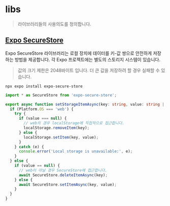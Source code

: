# libs

> 라이브러리들의 사용의도를 정의합니다.

## [Expo SecureStore](https://docs.expo.dev/versions/latest/sdk/securestore/)

Expo SecureStore 라이브러리는 로컬 장치에 데이터를 키-값 쌍으로 안전하게 저장하는 방법을 제공합니다. 각 Expo 프로젝트에는 별도의 스토리지 시스템이 있습니다.

> 값의 크기 제한은 2048바이트 입니다. 더 큰 값을 저장하려 할 경우 실패할 수 있습니다.

```shell
npx expo install expo-secure-store
```

```typescript
import * as SecureStore from 'expo-secure-store';

export async function setStorageItemAsync(key: string, value: string | null) {
  if (Platform.OS === 'web') {
    try {
      if (value === null) {
        // web의 경우 localStorage에 직접적으로 접근합니다.
        localStorage.removeItem(key);
      } else {
        localStorage.setItem(key, value);
      }
    } catch (e) {
      console.error('Local storage is unavailable:', e);
    }
  } else {
    if (value == null) {
      // web이 아닐 경우 SecureStore에 접근합니다.
      await SecureStore.deleteItemAsync(key);
    } else {
      await SecureStore.setItemAsync(key, value);
    }
  }
}
```
